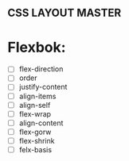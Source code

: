 ## CSS LAYOUT MASTER

# Flexbok:
- [ ] flex-direction
- [ ] order
- [ ] justify-content
- [ ] align-items
- [ ] align-self
- [ ] flex-wrap
- [ ] align-content
- [ ] flex-gorw
- [ ] flex-shrink
- [ ] felx-basis